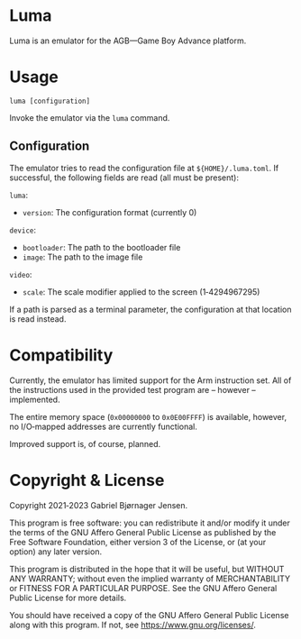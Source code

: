 # Luma

Luma is an emulator for the AGB&mdash;Game Boy Advance platform.

# Usage

```
luma [configuration]
```

Invoke the emulator via the `luma` command.

## Configuration

The emulator tries to read the configuration file at `${HOME}/.luma.toml`. If successful, the following fields are read (all must be present):

`luma`:
 * `version`:    The configuration format (currently 0)

`device`:
 * `bootloader`: The path to the bootloader file
 * `image`:      The path to the image file

`video`:
 * `scale`:      The scale modifier applied to the screen (1&hyphen;4294967295)

If a path is parsed as a terminal parameter, the configuration at that location is read instead.

# Compatibility

Currently, the emulator has limited support for the Arm instruction set. All of the instructions used in the provided test program are &ndash; however &ndash; implemented.

The entire memory space (`0x00000000` to `0x0E00FFFF`) is available, however, no I/O&hyphen;mapped addresses are currently functional.

Improved support is, of course, planned.

# Copyright & License

Copyright 2021&hyphen;2023 Gabriel Bjørnager Jensen.

This program is free software: you can redistribute it and/or modify it under the terms of the GNU Affero General Public License as published by the Free Software Foundation, either version 3 of the License, or (at your option) any later version.

This program is distributed in the hope that it will be useful, but WITHOUT ANY WARRANTY; without even the implied warranty of MERCHANTABILITY or FITNESS FOR A PARTICULAR PURPOSE. See the GNU Affero General Public License for more details.

You should have received a copy of the GNU Affero General Public License along with this program. If not, see <https://www.gnu.org/licenses/>.
